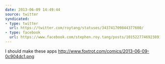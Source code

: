 ```yaml
---
date: 2013-06-09 14:49:44
source: twitter
syndicated:
- type: twitter
  url: https://twitter.com/roytang/statuses/343741709844377600/
- type: facebook
  url: https://www.facebook.com/stephen.roy.tang/posts/10152277469238912
---
```


I should make these apps http://www.foxtrot.com/comics/2013-06-09-0c904dc1.png